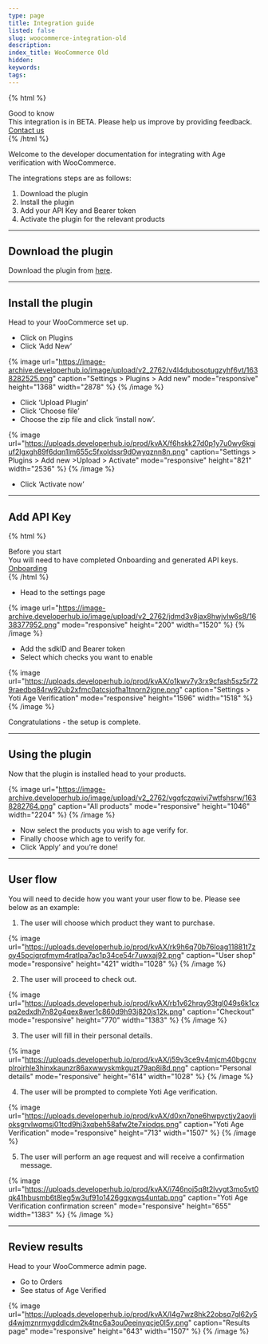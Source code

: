 ```yaml
---
type: page
title: Integration guide
listed: false
slug: woocommerce-integration-old
description: 
index_title: WooCommerce Old
hidden: 
keywords: 
tags: 
---
```


{% html %}
<div class="alert-GTK">
    <div class="alert-title" id="GTK">
        Good to know
    </div>
    <div class="alert-text">
This integration is in BETA. Please help us improve by providing feedback. 
    </div>
 <div class="alert-links"> 
      <a href="mailto:clientsupport@yoti.com"> Contact us </a> 
   </div>

   </div>
</div>
{% /html %}

Welcome to the developer documentation for integrating with Age verification with WooCommerce. 

The integrations steps are as follows:

1. Download the plugin
2. Install the plugin
3. Add your API Key and Bearer token
4. Activate the plugin for the relevant products

---

## Download the plugin

Download the plugin from [here](https://www.yoti.com/wp-content/uploads/woocommerce-yoti-plugin-1.2.0.zip). 

---

## Install the plugin

Head to your WooCommerce set up. 

- Click on Plugins
- Click ‘Add New’

{% image url="https://image-archive.developerhub.io/image/upload/v2_2762/v4l4dubosotugzyhf6vt/1638282525.png" caption="Settings &gt; Plugins &gt; Add new" mode="responsive" height="1368" width="2878" %}
{% /image %}

- Click ‘Upload Plugin’
- Click ‘Choose file’
- Choose the zip file and click ‘install now’.

{% image url="https://uploads.developerhub.io/prod/kvAX/f6hskk27d0p1y7u0wy6kgjuf2lgxgh89f6dqn1lm655c5fxoldssr9d0wyqznn8n.png" caption="Settings &gt; Plugins &gt; Add new &gt;Upload &gt; Activate" mode="responsive" height="821" width="2536" %}
{% /image %}

- Click ‘Activate now’

---

## Add API Key

{% html %}
<div class="alert-BYS">
   <div class="alert-title" id="BYS">
      Before you start
   </div>
   <div class="alert-text" >
      You will need to have completed Onboarding and generated API keys. 
   </div>
   <div class="alert-links"> 
      <a href="https://developers.yoti.com/age-verification/getting-started"> Onboarding </a>
   </div>
</div>
{% /html %}

- Head to the settings page

{% image url="https://image-archive.developerhub.io/image/upload/v2_2762/jdmd3v8jax8hwjvlw6s8/1638377952.png" mode="responsive" height="200" width="1520" %}
{% /image %}

- Add the sdkID and Bearer token
- Select which checks you want to enable

{% image url="https://uploads.developerhub.io/prod/kvAX/o1kwv7y3rx9cfash5sz5r729raedbq84rw92ub2xfmc0atcsjofha1tnprn2jgne.png" caption="Settings &gt; Yoti Age Verification" mode="responsive" height="1596" width="1518" %}
{% /image %}

Congratulations - the setup is complete.

---

## Using the plugin

Now that the plugin is installed head to your products.

{% image url="https://image-archive.developerhub.io/image/upload/v2_2762/vgqfczqwivj7wtfshsrw/1638282764.png" caption="All products" mode="responsive" height="1046" width="2204" %}
{% /image %}

- Now select the products you wish to age verify for.
- Finally choose which age to verify for.
- Click ‘Apply’ and you’re done!

---

## User flow

You will need to decide how you want your user flow to be. Please see below as an example:

1. The user will choose which product they want to purchase.

{% image url="https://uploads.developerhub.io/prod/kvAX/rk9h6q70b76loag11881t7zoy45pcjqrqfmym4ratlpa7ac1p34ce54r7uwxaj92.png" caption="User shop" mode="responsive" height="421" width="1028" %}
{% /image %}

2. The user will proceed to check out.

{% image url="https://uploads.developerhub.io/prod/kvAX/rb1v62hrqy93tgl049s6k1cxpq2edxdh7n82g4qex8wer1c860d9h93j820js12k.png" caption="Checkout" mode="responsive" height="770" width="1383" %}
{% /image %}

3. The user will fill in their personal details.

{% image url="https://uploads.developerhub.io/prod/kvAX/j59v3ce9v4mjcm40bgcnvplrojrhle3hinxkaunzr86axwwyskmkguzt79ap8i8d.png" caption="Personal details" mode="responsive" height="614" width="1028" %}
{% /image %}

4. The user will be prompted to complete Yoti Age verification. 

{% image url="https://uploads.developerhub.io/prod/kvAX/d0xn7pne6hwpyctjy2aoylioksgrvlwqmsj01tcd9hj3xqbeh58afw2te7xiodqs.png" caption="Yoti Age Verification" mode="responsive" height="713" width="1507" %}
{% /image %}

5. The user will perform an age request and will receive a confirmation message.

{% image url="https://uploads.developerhub.io/prod/kvAX/i746noj5q8t2lvygt3mo5vt0qk41hbusmb6t8leg5w3uf91o1426ggxwgs4untab.png" caption="Yoti Age Verification confirmation screen" mode="responsive" height="655" width="1383" %}
{% /image %}

---

## Review results

Head to your WooCommerce admin page. 

- Go to Orders
- See status of Age Verified 

{% image url="https://uploads.developerhub.io/prod/kvAX/l4g7wz8hk22obsq7gl62y5d4wjmznrmygddlcdm2k4tnc6a3ou0eeinyqcje0l5y.png" caption="Results page" mode="responsive" height="643" width="1507" %}
{% /image %}